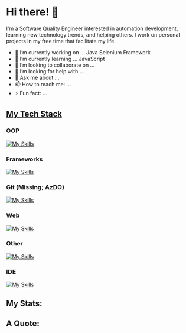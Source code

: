 # Hi there! 👋

I'm a Software Quality Engineer interested in automation development, learning new technology trends, and helping others. I work on personal projects in my free time that facilitate my life.

- 🔭 I’m currently working on ... Java Selenium Framework
- 🌱 I’m currently learning ... JavaScript
- 👯 I’m looking to collaborate on ...
- 🤔 I’m looking for help with ...
- 💬 Ask me about ...
- 📫 How to reach me: ...
- ⚡ Fun fact: ...

## [My Tech Stack](https://icons8.com/icon/nK5KokYOqcnT/laptop)

### OOP
[![My Skills](https://skillicons.dev/icons?i=java,cs,py&theme=light)](https://skillicons.dev)
### Frameworks
[![My Skills](https://skillicons.dev/icons?i=selenium&theme=light)](https://skillicons.dev)
### Git (Missing; AzDO)
[![My Skills](https://skillicons.dev/icons?i=git,github,gitlab,azdo&theme=light)](https://skillicons.dev)
### Web
[![My Skills](https://skillicons.dev/icons?i=html,css,js&theme=light)](https://skillicons.dev)
### Other
[![My Skills](https://skillicons.dev/icons?i=bash,gradle,powershell&theme=light)](https://skillicons.dev)
### IDE
[![My Skills](https://skillicons.dev/icons?i=idea,visualstudio,vscode,atom&theme=light)](https://skillicons.dev)

## My Stats:

## A Quote:
